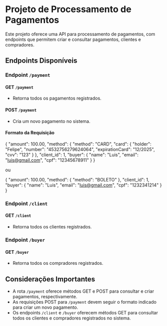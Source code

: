 # Projeto de Processamento de Pagamentos             #

Este projeto oferece uma API para processamento de pagamentos, com endpoints que permitem criar e consultar pagamentos, clientes e compradores.

## Endpoints Disponíveis

### Endpoint `/payment`

#### GET `/payment`

- Retorna todos os pagamentos registrados.

#### POST `/payment`

- Cria um novo pagamento no sistema.

#### Formato da Requisição

{
  "amount": 100.00,
  "method": {
    "method": "CARD",
    "card": {
        "holder": "Felipe",
        "number": "4532756279624064",
        "expirationCard": "12/2025",
        "cvv": "123"
    }
  },
  "client_id": 1,
  "buyer": {
        "name": "Luis",
        "email": "luis@gmail.com",
        "cpf": "12345678911"
    }
}

ou

{
  "amount": 100.00,
  "method": {
    "method": "BOLETO"
  },
  "client_id": 1,
  "buyer": {
        "name": "Luis",
        "email": "luis@gmail.com",
        "cpf": "1232341214"
    }
}

### Endpoint `/client`

#### GET `/client`

- Retorna todos os clientes registrados.

### Endpoint `/buyer`

#### GET `/buyer`

- Retorna todos os compradores registrados.

## Considerações Importantes

- A rota `/payment` oferece métodos GET e POST para consultar e criar pagamentos, respectivamente.
- As requisições POST para `/payment` devem seguir o formato indicado para criar um novo pagamento.
- Os endpoints `/client` e `/buyer` oferecem métodos GET para consultar todos os clientes e compradores registrados no sistema.
